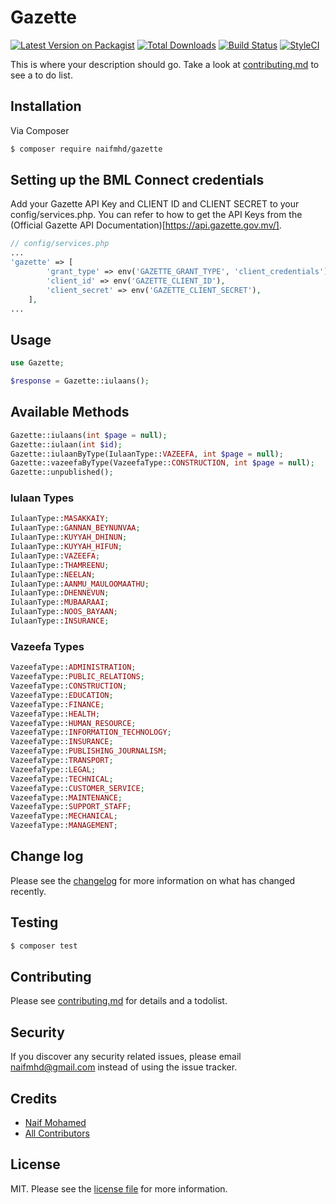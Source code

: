 # Gazette

[![Latest Version on Packagist][ico-version]][link-packagist]
[![Total Downloads][ico-downloads]][link-downloads]
[![Build Status][ico-travis]][link-travis]
[![StyleCI][ico-styleci]][link-styleci]

This is where your description should go. Take a look at [contributing.md](contributing.md) to see a to do list.

## Installation

Via Composer

```bash
$ composer require naifmhd/gazette
```

## Setting up the BML Connect credentials

Add your Gazette API Key and CLIENT ID and CLIENT SECRET to your config/services.php. You can refer to how to get the API Keys from the (Official Gazette API Documentation)[https://api.gazette.gov.mv/].

```php
// config/services.php
...
'gazette' => [
        'grant_type' => env('GAZETTE_GRANT_TYPE', 'client_credentials'),
        'client_id' => env('GAZETTE_CLIENT_ID'),
        'client_secret' => env('GAZETTE_CLIENT_SECRET'),
    ],
...
```

## Usage

```php
use Gazette;

$response = Gazette::iulaans();
```

## Available Methods

```php
Gazette::iulaans(int $page = null);
Gazette::iulaan(int $id);
Gazette::iulaanByType(IulaanType::VAZEEFA, int $page = null);
Gazette::vazeefaByType(VazeefaType::CONSTRUCTION, int $page = null);
Gazette::unpublished();
```

### Iulaan Types

```php
IulaanType::MASAKKAIY;
IulaanType::GANNAN_BEYNUNVAA;
IulaanType::KUYYAH_DHINUN;
IulaanType::KUYYAH_HIFUN;
IulaanType::VAZEEFA;
IulaanType::THAMREENU;
IulaanType::NEELAN;
IulaanType::AANMU_MAULOOMAATHU;
IulaanType::DHENNEVUN;
IulaanType::MUBAARAAI;
IulaanType::NOOS_BAYAAN;
IulaanType::INSURANCE;
```

### Vazeefa Types

```php
VazeefaType::ADMINISTRATION;
VazeefaType::PUBLIC_RELATIONS;
VazeefaType::CONSTRUCTION;
VazeefaType::EDUCATION;
VazeefaType::FINANCE;
VazeefaType::HEALTH;
VazeefaType::HUMAN_RESOURCE;
VazeefaType::INFORMATION_TECHNOLOGY;
VazeefaType::INSURANCE;
VazeefaType::PUBLISHING_JOURNALISM;
VazeefaType::TRANSPORT;
VazeefaType::LEGAL;
VazeefaType::TECHNICAL;
VazeefaType::CUSTOMER_SERVICE;
VazeefaType::MAINTENANCE;
VazeefaType::SUPPORT_STAFF;
VazeefaType::MECHANICAL;
VazeefaType::MANAGEMENT;
```

## Change log

Please see the [changelog](changelog.md) for more information on what has changed recently.

## Testing

```bash
$ composer test
```

## Contributing

Please see [contributing.md](contributing.md) for details and a todolist.

## Security

If you discover any security related issues, please email naifmhd@gmail.com instead of using the issue tracker.

## Credits

- [Naif Mohamed][link-author]
- [All Contributors][link-contributors]

## License

MIT. Please see the [license file](license.md) for more information.

[ico-version]: https://img.shields.io/packagist/v/naifmhd/gazette.svg?style=flat-square
[ico-downloads]: https://img.shields.io/packagist/dt/naifmhd/gazette.svg?style=flat-square
[ico-travis]: https://img.shields.io/travis/naifmhd/gazette/master.svg?style=flat-square
[ico-styleci]: https://styleci.io/repos/12345678/shield
[link-packagist]: https://packagist.org/packages/naifmhd/gazette
[link-downloads]: https://packagist.org/packages/naifmhd/gazette
[link-travis]: https://travis-ci.org/naifmhd/gazette
[link-styleci]: https://styleci.io/repos/12345678
[link-author]: https://github.com/naifmhd
[link-contributors]: ../../contributors
